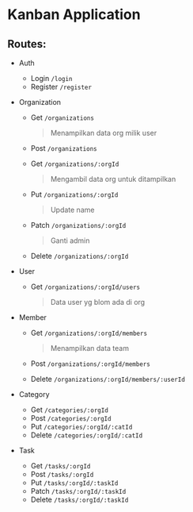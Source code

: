 # Kanban Application

## Routes:
 - Auth
   * Login ```/login```
   * Register ```/register```
 - Organization
   * Get ```/organizations```
   
      > Menampilkan data org milik user

   * Post ```/organizations```
   * Get ```/organizations/:orgId```

      > Mengambil data org untuk ditampilkan

   * Put ```/organizations/:orgId```

      > Update name

   * Patch ```/organizations/:orgId```

      > Ganti admin

   * Delete ```/organizations/:orgId```
 - User
   * Get ```/organizations/:orgId/users```

      > Data user yg blom ada di org

 - Member
   * Get ```/organizations/:orgId/members```

      > Menampilkan data team

   * Post ```/organizations/:orgId/members```
   * Delete ```/organizations/:orgId/members/:userId```
 - Category
   * Get ```/categories/:orgId```
   * Post ```/categories/:orgId```
   * Put ```/categories/:orgId/:catId```
   * Delete ```/categories/:orgId/:catId```
 - Task
   * Get ```/tasks/:orgId```
   * Post ```/tasks/:orgId```
   * Put ```/tasks/:orgId/:taskId```
   * Patch ```/tasks/:orgId/:taskId```
   * Delete ```/tasks/:orgId/:taskId```